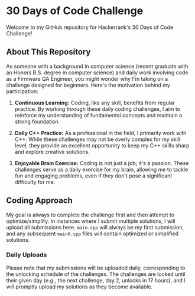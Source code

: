 # 30 Days of Code Challenge

Welcome to my GitHub repository for Hackerrank's 30 Days of Code Challenge!

## About This Repository

As someone with a background in computer science (recent graduate with an Honors B.S. degree in computer science) and daily work involving code as a Firmware QA Engineer, you might wonder why I'm taking on a challenge designed for beginners. Here's the motivation behind my participation:

1. **Continuous Learning:** Coding, like any skill, benefits from regular practice. By working through these daily coding challenges, I aim to reinforce my understanding of fundamental concepts and maintain a strong foundation.

2. **Daily C++ Practice:** As a professional in the field, I primarily work with C++. While these challenges may not be overly complex for my skill level, they provide an excellent opportunity to keep my C++ skills sharp and explore creative solutions.

3. **Enjoyable Brain Exercise:** Coding is not just a job; it's a passion. These challenges serve as a daily exercise for my brain, allowing me to tackle fun and engaging problems, even if they don't pose a significant difficulty for me.

## Coding Approach

My goal is always to complete the challenge first and then attempt to optimize/simplify. In instances where I submit multiple solutions, I will upload all submissions here. `main.cpp` will always be my first submission, and any subsequent `mainX.cpp` files will contain optimized or simplified solutions.

### Daily Uploads

Please note that my submissions will be uploaded daily, corresponding to the unlocking schedule of the challenges. The challenges are locked until their given day (e.g., the next challenge, day 2, unlocks in 17 hours), and I will promptly upload my solutions as they become available.
